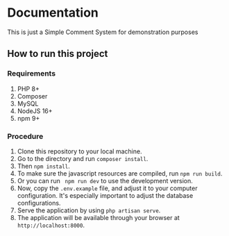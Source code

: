 # Documentation

This is just a Simple Comment System for demonstration purposes

## How to run this project

### Requirements

1. PHP 8+
2. Composer
3. MySQL
4. NodeJS 16+
5. npm 9+

### Procedure

1. Clone this repository to your local machine.
2. Go to the directory and run ``` composer install ```.
3. Then ``` npm install ```.
4. To make sure the javascript resources are compiled, run ``` npm run build ```.
5. Or you can run ``` npm run dev``` to use the development version.
5. Now, copy the ```.env.example``` file, and adjust it to your computer configuration. It's especially important to
   adjust the database configurations.
6. Serve the application by using ``` php artisan serve ```.
7. The application will be available through your browser at ```http://localhost:8000```.
